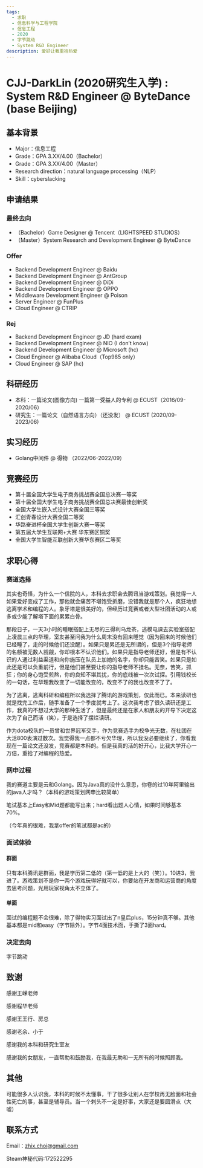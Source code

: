 ```yaml
---
tags:
  - 求职
  - 信息科学与工程学院
  - 信息工程
  - 2020
  - 字节跳动
  - System R&D Engineer
description: 爱好让我重拾热爱
---
```


# CJJ-DarkLin (2020研究生入学) : System R&D Engineer @ ByteDance (base Beijing)

## 基本背景
- Major：信息工程
-	Grade：GPA 3.XX/4.00（Bachelor）
- Grade：GPA 3.XX/4.00（Master）
- Research direction：natural language processing（NLP）
- Skill：cyberslacking


## 申请结果

### 最终去向

- （Bachelor）Game Designer @ Tencent（LIGHTSPEED STUDIOS）
- （Master）System Research and Development Engineer @ ByteDance

### Offer

- Backend Development Engineer @ Baidu
- Backend Development Engineer @ AntGroup
- Backend Development Engineer @ DiDi
- Backend Development Engineer @ OPPO
- Middleware Development Engineer @ Poison
- Server Engineer @ FunPlus
- Cloud Engineer @ CTRIP
 
### Rej

- Backend Development Engineer @ JD (hard exam)
- Backend Development Engineer @ NIO (I don’t know)
- Backend Development Engineer @ Microsoft (hc)
- Cloud Engineer @ Alibaba Cloud（Top985 only）
- Cloud Engineer @ SAP (hc)


## 科研经历

- 本科：一篇论文(图像方向)  一篇第一受益人的专利 @ ECUST（2016/09-2020/06）
- 研究生：一篇论文（自然语言方向）（还没发） @ ECUST (2020/09-2023/06)

## 实习经历

- Golang中间件 @ 得物 （2022/06-2022/09）

## 竞赛经历

- 第十届全国大学生电子商务挑战赛全国总决赛一等奖 
- 第十届全国大学生电子商务挑战赛全国总决赛最佳创新奖
- 全国大学生嵌入式设计大赛全国三等奖
- 汇创青春设计大赛全国二等奖
- 华路奋进杯全国大学生创新大赛一等奖
- 第五届大学生互联网+大赛 华东赛区铜奖
- 全国大学生智能互联创新大赛华东赛区二等奖

## 求职心得

### 赛道选择

其实也奇怪，为什么一个信院的人，本科去求职会去腾讯当游戏策划。我觉得一人如果爱好变成了工作，那他就会痛苦不堪饱受折磨，没错我就是那个人，疯狂地想逃离学术和编程的人。象牙塔是很美好的，但经历过竞赛或者大型社团活动的人或多或少能了解塔下面的累累白骨。

那段日子，一天3小时的睡眠搭配上无尽的三得利乌龙茶，逃模电课去实验室搭配上凌晨三点的华理，室友甚至问我为什么周末没有回来睡觉（因为回来的时候他们已经睡了，走的时候他们还没醒）。如果只是累还是无所谓的，但是3个指导老师的名额被无数人觊觎，你却根本不认识他们。如果只是指导老师还好，但是有不认识的人通过利益渠道和向你施压在队员上加她的名字，你却只能苦笑。如果只是如此还是可以负重前行，但是他们甚至要让你的指导老师不挂名。无奈，苦笑，抓狂；你的身心饱受煎熬，你的良知不堪其扰，你的底线被一次次试探。引用钱校长的一句话，在华理我改变了一切能改变的，改变不了的我也改变不了了。

为了逃离，逃离科研和编程所以我选择了腾讯的游戏策划，仅此而已。本来读研也就是找完工作后，随手准备了一个季度就考上了。这次我考虑了很久读研还是工作，我真的不想过大学的那种生活了，但是最终还是在家人和朋友的开导下决定这次为了自己而活（笑），于是选择了摆烂读研。

作为dota校队的一员曾和世界冠军交手，作为竞赛选手为校争光无数，在社团在大活800表演过数次。我觉得我一点都不亏欠华理，所以我没必要继续了，你看我现在一篇论文还没发，竞赛都是本科的。但是我真的活的好开心，比我大学开心一万倍，重拾了对编程的热爱。

### 网申过程

我的赛道主要是云和Golang。因为Java真的没什么意思，你卷的过10年阿里输出的java人才吗？（本科的游戏策划网申比较简单）

笔试基本上Easy和Mid题都能写出来；hard看出题人心情，如果时间够基本70%。

（今年真的很难，我拿offer的笔试都是ac的）

### 面试体验

#### 群面

只有本科腾讯是群面，我是学历第二低的（第一低的是上大的（笑））。10进3，我进了。游戏策划不是你一两个游戏玩得好就可以，你要站在开发商和运营商的角度去思考问题，光用玩家视角太不立体了。
  
#### 单面

面试的编程题不会很难，除了得物实习面试出了n皇后plus，15分钟真不够。其他基本都是mid和easy（字节除外）。字节4面技术面，手撕了3面hard。

### 决定去向

字节跳动

## 致谢

感谢王嵘老师

感谢程华老师

感谢王王行、房总

感谢老余、小于

感谢我的本科和研究生室友

感谢我的女朋友，一直帮助和鼓励我，在我最无助和一无所有的时候照顾我。

## 其他

可能很多人认识我，本科的时候不太懂事，干了很多让别人在学校再无脸面和社会性死亡的事，甚至是辅导员。当一个刺头不一定是好事，大家还是要圆滑点（大嘘）

## 联系方式 

Email：zhix.choi@gmail.com

Steam神秘代码:172522295

<!-- <这部分optional> -->
